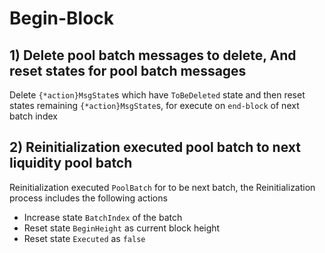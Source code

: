 <!--
order: 5
-->

# Begin-Block

## 1) Delete pool batch messages to delete, And reset states for pool batch messages

Delete `{*action}MsgState`s which have `ToBeDeleted` state and then reset states remaining `{*action}MsgState`s, for execute on `end-block` of next batch index

## 2) Reinitialization executed pool batch to next liquidity pool batch

Reinitialization executed `PoolBatch` for to be next batch, the Reinitialization process includes the following actions

- Increase state `BatchIndex` of the batch
- Reset state `BeginHeight` as current block height
- Reset state `Executed` as `false`
